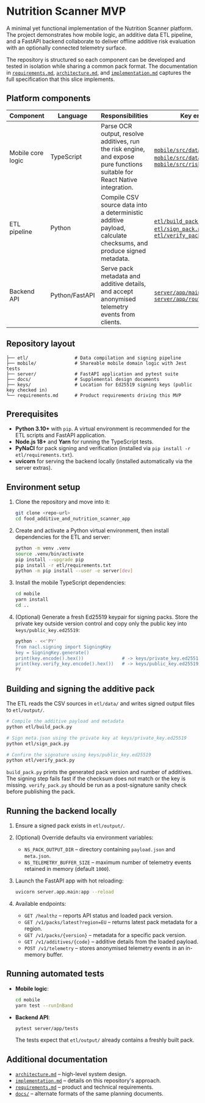 # Nutrition Scanner MVP

A minimal yet functional implementation of the Nutrition Scanner platform. The
project demonstrates how mobile logic, an additive data ETL pipeline, and a
FastAPI backend collaborate to deliver offline additive risk evaluation with an
optionally connected telemetry surface.

The repository is structured so each component can be developed and tested in
isolation while sharing a common pack format. The documentation in
[`requirements.md`](requirements.md), [`architecture.md`](architecture.md), and
[`implementation.md`](implementation.md) captures the full specification that
this slice implements.

## Platform components

| Component | Language | Responsibilities | Key entry points |
| --- | --- | --- | --- |
| Mobile core logic | TypeScript | Parse OCR output, resolve additives, run the risk engine, and expose pure functions suitable for React Native integration. | [`mobile/src/data/parser.ts`](mobile/src/data/parser.ts), [`mobile/src/data/additiveStore.ts`](mobile/src/data/additiveStore.ts), [`mobile/src/risk`](mobile/src/risk) |
| ETL pipeline | Python | Compile CSV source data into a deterministic additive payload, calculate checksums, and produce signed metadata. | [`etl/build_pack.py`](etl/build_pack.py), [`etl/sign_pack.py`](etl/sign_pack.py), [`etl/verify_pack.py`](etl/verify_pack.py) |
| Backend API | Python/FastAPI | Serve pack metadata and additive details, and accept anonymised telemetry events from clients. | [`server/app/main.py`](server/app/main.py), [`server/app/routers`](server/app/routers) |

## Repository layout

```
├── etl/                 # Data compilation and signing pipeline
├── mobile/              # Shareable mobile domain logic with Jest tests
├── server/              # FastAPI application and pytest suite
├── docs/                # Supplemental design documents
├── keys/                # Location for Ed25519 signing keys (public key checked in)
└── requirements.md      # Product requirements driving this MVP
```

## Prerequisites

- **Python 3.10+** with `pip`. A virtual environment is recommended for the ETL
  scripts and FastAPI application.
- **Node.js 18+** and **Yarn** for running the TypeScript tests.
- **PyNaCl** for pack signing and verification (installed via
  `pip install -r etl/requirements.txt`).
- **uvicorn** for serving the backend locally (installed automatically via the
  server extras).

## Environment setup

1. Clone the repository and move into it:

   ```bash
   git clone <repo-url>
   cd food_additive_and_nutrition_scanner_app
   ```

2. Create and activate a Python virtual environment, then install dependencies
   for the ETL and server:

   ```bash
   python -m venv .venv
   source .venv/bin/activate
   pip install --upgrade pip
   pip install -r etl/requirements.txt
   python -m pip install --user -e server[dev]
   ```

3. Install the mobile TypeScript dependencies:

   ```bash
   cd mobile
   yarn install
   cd ..
   ```

4. (Optional) Generate a fresh Ed25519 keypair for signing packs. Store the
   private key outside version control and copy only the public key into
   `keys/public_key.ed25519`:

   ```bash
   python - <<'PY'
   from nacl.signing import SigningKey
   key = SigningKey.generate()
   print(key.encode().hex())              # -> keys/private_key.ed25519
   print(key.verify_key.encode().hex())   # -> keys/public_key.ed25519
   PY
   ```

## Building and signing the additive pack

The ETL reads the CSV sources in `etl/data/` and writes signed output files to
`etl/output/`.

```bash
# Compile the additive payload and metadata
python etl/build_pack.py

# Sign meta.json using the private key at keys/private_key.ed25519
python etl/sign_pack.py

# Confirm the signature using keys/public_key.ed25519
python etl/verify_pack.py
```

`build_pack.py` prints the generated pack version and number of additives. The
signing step fails fast if the checksum does not match or the key is missing.
`verify_pack.py` should be run as a post-signature sanity check before
publishing the pack.

## Running the backend locally

1. Ensure a signed pack exists in `etl/output/`.
2. (Optional) Override defaults via environment variables:
   - `NS_PACK_OUTPUT_DIR` – directory containing `payload.json` and `meta.json`.
   - `NS_TELEMETRY_BUFFER_SIZE` – maximum number of telemetry events retained in
     memory (default `1000`).
3. Launch the FastAPI app with hot reloading:

   ```bash
   uvicorn server.app.main:app --reload
   ```

4. Available endpoints:
   - `GET /healthz` – reports API status and loaded pack version.
   - `GET /v1/packs/latest?region=EU` – returns latest pack metadata for a
     region.
   - `GET /v1/packs/{version}` – metadata for a specific pack version.
   - `GET /v1/additives/{code}` – additive details from the loaded payload.
   - `POST /v1/telemetry` – stores anonymised telemetry events in an in-memory
     buffer.

## Running automated tests

- **Mobile logic**:

  ```bash
  cd mobile
  yarn test --runInBand
  ```

- **Backend API**:

  ```bash
  pytest server/app/tests
  ```

  The tests expect that `etl/output/` already contains a freshly built pack.

## Additional documentation

- [`architecture.md`](architecture.md) – high-level system design.
- [`implementation.md`](implementation.md) – details on this repository's
  approach.
- [`requirements.md`](requirements.md) – product and technical requirements.
- [`docs/`](docs) – alternate formats of the same planning documents.

